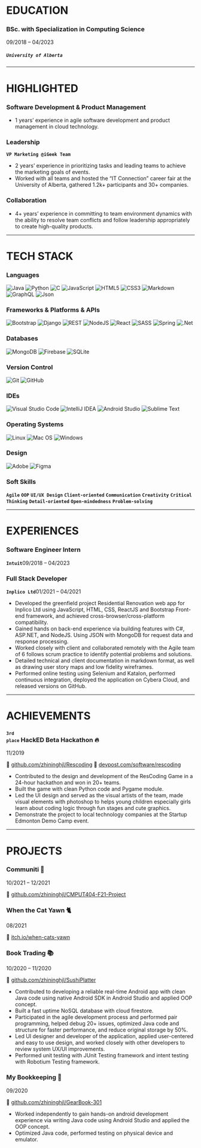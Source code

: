 # EDUCATION 

<h3>BSc. with Specialization in Computing Science</h3>

<div><span class="right">09/2018 – 04/2023</span></div>

<h5><code>University of Alberta</code></h5>

---

# HIGHLIGHTED

### Software Development & Product Management

* 1 years’ experience in agile software development and product management in cloud technology.

### Leadership

<div class="label"><strong><code>VP Marketing @iGeek Team</code></strong></div>

* 2 years’ experience in prioritizing tasks and leading teams to achieve the marketing goals of events.
* Worked with all teams and hosted the “IT Connection” career fair at the University of Alberta, gathered 1.2k+ participants and 30+ companies.

### Collaboration
* 4+ years’ experience in committing to team environment dynamics with the ability to resolve team conflicts and follow leadership appropriately to create high-quality products.

---

# TECH STACK

### Languages

![Java](https://img.shields.io/badge/java-%23ED8B00.svg?style=for-the-badge&logo=java&logoColor=white)
![Python](https://img.shields.io/badge/python-3670A0?style=for-the-badge&logo=python&logoColor=white)
![C](https://img.shields.io/badge/c-%2300599C.svg?style=for-the-badge&logo=c&logoColor=white)
![JavaScript](https://img.shields.io/badge/javascript-%23F7DF1E.svg?style=for-the-badge&logo=javascript&logoColor=black)
![HTML5](https://img.shields.io/badge/html5-%23E34F26.svg?style=for-the-badge&logo=html5&logoColor=white)
![CSS3](https://img.shields.io/badge/css3-%231572B6.svg?style=for-the-badge&logo=css3&logoColor=white)
![Markdown](https://img.shields.io/badge/markdown-%23000000.svg?style=for-the-badge&logo=markdown&logoColor=white)
![GraphQL](https://img.shields.io/badge/-GraphQL-E10098?style=for-the-badge&logo=graphql&logoColor=white)
![Json](https://img.shields.io/badge/json-%23000000.svg?style=for-the-badge&logo=json&logoColor=white)

### Frameworks & Platforms & APIs

![Bootstrap](https://img.shields.io/badge/bootstrap-%23563D7C.svg?style=for-the-badge&logo=bootstrap&logoColor=white)
![Django](https://img.shields.io/badge/django-%23092E20.svg?style=for-the-badge&logo=django&logoColor=white)
![REST](https://img.shields.io/badge/REST-ff1709?style=for-the-badge&color=ff1709)
![NodeJS](https://img.shields.io/badge/node.js-6DA55F?style=for-the-badge&logo=node.js&logoColor=white)
![React](https://img.shields.io/badge/react-%2361DAFB.svg?style=for-the-badge&logo=react&logoColor=black)
![SASS](https://img.shields.io/badge/SASS-hotpink.svg?style=for-the-badge&logo=SASS&logoColor=white)
![Spring](https://img.shields.io/badge/spring-%236DB33F.svg?style=for-the-badge&logo=spring&logoColor=white)
![.Net](https://img.shields.io/badge/.NET-5C2D91?style=for-the-badge&logo=.net&logoColor=white)

### Databases

![MongoDB](https://img.shields.io/badge/MongoDB-%234ea94b.svg?style=for-the-badge&logo=mongodb&logoColor=white)
![Firebase](https://img.shields.io/badge/firebase-039BE5.svg?style=for-the-badge&logo=firebase)
![SQLite](https://img.shields.io/badge/sqlite-%2307405e.svg?style=for-the-badge&logo=sqlite&logoColor=white)

### Version Control

![Git](https://img.shields.io/badge/git-%23F05033.svg?style=for-the-badge&logo=git&logoColor=white)
![GitHub](https://img.shields.io/badge/github-%23121011.svg?style=for-the-badge&logo=github&logoColor=white)

### IDEs

![Visual Studio Code](https://img.shields.io/badge/Visual%20Studio%20Code-0078d7.svg?style=for-the-badge&logo=visual-studio-code&logoColor=white)
![IntelliJ IDEA](https://img.shields.io/badge/IntelliJ%20IDEA-000000.svg?style=for-the-badge&logo=intellij-idea&logoColor=white)
![Android Studio](https://img.shields.io/badge/Android%20Studio-3DDC84.svg?style=for-the-badge&logo=android-studio&logoColor=white)
![Sublime Text](https://img.shields.io/badge/sublime%20text-%23575757.svg?style=for-the-badge&logo=sublime-text&logoColor=important)

### Operating Systems

![Linux](https://img.shields.io/badge/Linux-FCC624?style=for-the-badge&logo=linux&logoColor=black)
![Mac OS](https://img.shields.io/badge/mac%20os-000000?style=for-the-badge&logo=apple&logoColor=F0F0F0)
![Windows](https://img.shields.io/badge/Windows-0078D6?style=for-the-badge&logo=windows&logoColor=white)

### Design

![Adobe](https://img.shields.io/badge/adobe-%23FF0000.svg?style=for-the-badge&logo=adobe&logoColor=white)
![Figma](https://img.shields.io/badge/figma-%23F24E1E.svg?style=for-the-badge&logo=figma&logoColor=white)

### Soft Skills
**`Agile`**
**`OOP`**
**`UI/UX Design`**
**`Client-oriented`**
**`Communication`**
**`Creativity`**
**`Critical Thinking`**
**`Detail-oriented`**
**`Open-mindedness`**
**`Problem-solving`**

---

# EXPERIENCES

### Software Engineer Intern

<div class="label"><strong><code>Intuit</code></strong><span class="right">09/2018 – 04/2023</span></div>

### Full Stack Developer

<div class="label"><strong><code>Inplico Ltd</code></strong><span class="right">01/2021 – 04/2021</span></div>

* Developed the greenfield project Residential Renovation web app for Inplico Ltd using JavaScript, HTML, CSS, ReactJS and Bootstrap Front-end framework, and achieved cross-browser/cross-platform compatibility.
* Gained hands on back-end experience via building features with C#, ASP.NET, and NodeJS. Using JSON with MongoDB for request data and response processing.
* Worked closely with client and collaborated remotely with the Agile team of 6 follows scrum practice to identify potential problems and solutions.
* Detailed technical and client documentation in markdown format, as well as drawing user story maps and low fidelity wireframes.
* Performed online testing using Selenium and Katalon, performed continuous integration, deployed the application on Cybera Cloud, and released versions on GitHub.

---

# ACHIEVEMENTS

### <small><code>3rd place</code></small> HackED Beta Hackathon &#128293;

<p><span class="right">11/2019</span></p>

&#128279; [github.com/zhininghjl/Rescoding](https://www.github.com/zhininghjl/Rescoding) 
&#128279; [devpost.com/software/rescoding](https://www.devpost.com/software/rescoding)

* Contributed to the design and development of the ResCoding Game in a 24-hour hackathon and won in 20+ teams.
* Built the game with clean Python code and Pygame module.
* Led the UI design and served as the visual artists of the team, made visual
elements with photoshop to helps young children especially girls learn about coding logic through fun stages and cute graphics.
* Demonstrate the project to local technology companies at the Startup Edmonton Demo Camp event.

---

# PROJECTS

### Communiti &#127751;

<p><span class="right">10/2021 – 12/2021</span></p>

&#128279; [github.com/zhininghjl/CMPUT404-F21-Project](https://github.com/zhininghjl/CMPUT404-F21-Project)

### When the Cat Yawn &#128008;

<p><span class="right">08/2021</span></p>

&#128279; [itch.io/when-cats-yawn](https://thecatinbox.itch.io/when-cats-yawn)

### Book Trading &#128218;

<p><span class="right">10/2020 – 11/2020</span></p>

&#128279; [github.com/zhininghjl/SushiPlatter](https://www.github.com/zhininghjl/SushiPlatter)

* Contributed to developing a reliable real-time Android app with clean Java
code using native Android SDK in Android Studio and applied OOP concept.
* Built a fast uptime NoSQL database with cloud firestore.
* Participated in the agile development process and performed pair
programming, helped debug 20+ issues, optimized Java code and structure
for faster performance, and reduce original storage by 50%.
* Led UI designer and developer of the application, applied user-centered
and easy to use design, and worked closely with other developers to
review system UX/UI improvements.
* Performed unit testing with JUnit Testing framework and intent testing
with Robotium Testing framework.

### My Bookkeeping &#129534;

<p><span class="right">09/2020</span></p>

&#128279; [github.com/zhininghjl/GearBook-301](https://www.github.com/zhininghjl/GearBook-301)

* Worked independently to gain hands-on android development experience
via writing Java code using Android Studio and applied the OOP concept.
* Optimized Java code, performed testing on physical device and emulator.
